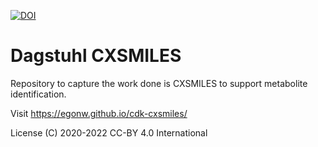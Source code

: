 [![DOI](https://zenodo.org/badge/236731502.svg)](https://zenodo.org/badge/latestdoi/236731502)

# Dagstuhl CXSMILES 

Repository to capture the work done is CXSMILES to support metabolite identification.

Visit https://egonw.github.io/cdk-cxsmiles/

License (C) 2020-2022 CC-BY 4.0 International

